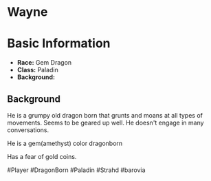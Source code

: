 # Wayne

# Basic Information
- **Race:** Gem Dragon
- **Class:** Paladin
- **Background:** 

## Background
He is a grumpy old dragon born that grunts and moans at all types of movements. Seems to be geared up well. He doesn't engage in many conversations. 

He is a gem(amethyst) color dragonborn

Has a fear of gold coins. 

#Player #DragonBorn #Paladin #Strahd #barovia